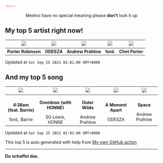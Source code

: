 [![Meehoi Logo](https://github.com/beam41/beam41/raw/master/mh.svg)](http://my.meehoi.me/)
<p align="center">Meehoi have no special meaning please <b>don't</b> look it up</p>

## My top 5 artist right now!
<!-- table start -->
|<img src="https://i.scdn.co/image/ab6761610000f1781804f56bdcb9322c5f3f8f21">|<img src="https://i.scdn.co/image/ab6761610000f17870cc86dd8a11e2d4383d6852">|<img src="https://i.scdn.co/image/ab6761610000f178361f535ee1ce64801e751418">|<img src="https://i.scdn.co/image/ab6761610000f178f147ebb52847d4746bccede1">|<img src="https://i.scdn.co/image/ab6761610000f178272c9d3c142281308934675f">|
| :---: | :---: | :---: | :---: | :---: |
|<b>Porter Robinson</b>|<b>ODESZA</b>|<b>Andrew Prahlow</b>|<b>ford.</b>|<b>Chet Porter</b>|

Updated at `Sat Sep 25 2021 01:01:09 GMT+0000`
<!-- table end -->

## And my top 5 song
<!-- table song start -->
|<img src="https://i.scdn.co/image/ab67616d00001e02dbbdb2f6843714b3daa043a0">|<img src="https://i.scdn.co/image/ab67616d00001e02113ef593aa679b556f0659b2">|<img src="https://i.scdn.co/image/ab67616d00001e02db6b8ae97f69fee1d432334d">|<img src="https://i.scdn.co/image/ab67616d00001e0299a3a1c380019cdc2ba9b8c2">|<img src="https://i.scdn.co/image/ab67616d00001e02db6b8ae97f69fee1d432334d">|
| :---: | :---: | :---: | :---: | :---: |
|<p><b>4:38am (feat. Barrie)</b></p> ford., Barrie|<p><b>Overdose (with HONNE)</b></p> SG Lewis, HONNE|<p><b>Outer Wilds</b></p> Andrew Prahlow|<p><b>A Moment Apart</b></p> ODESZA|<p><b>Space</b></p> Andrew Prahlow|

Updated at `Sat Sep 25 2021 01:01:09 GMT+0000`
<!-- table song end -->

This top 5 is auto generated with help from [My own GitHub action](https://github.com/beam41/spotify-listening)

---

**Du schaffst das.**